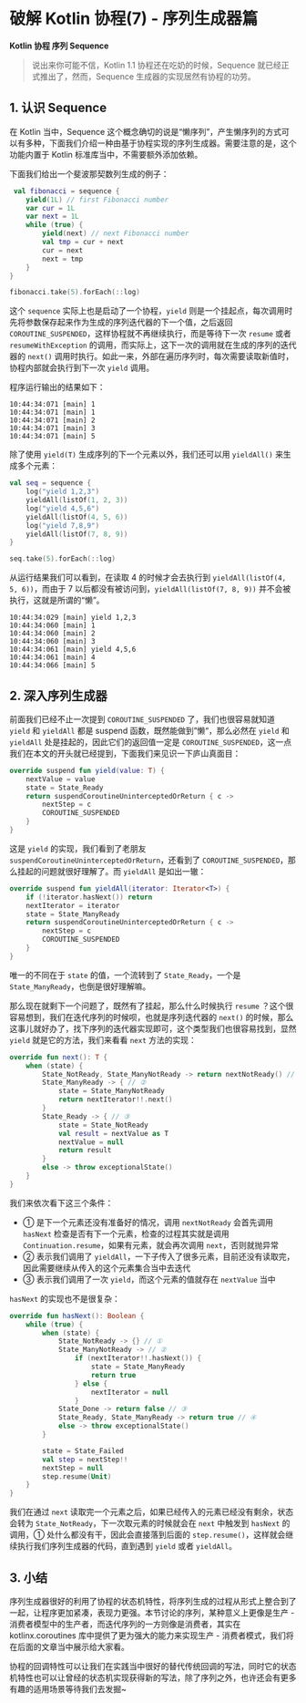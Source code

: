 # 破解 Kotlin 协程(7) - 序列生成器篇 

**Kotlin 协程 序列 Sequence**

> 说出来你可能不信，Kotlin 1.1 协程还在吃奶的时候，Sequence 就已经正式推出了，然而，Sequence 生成器的实现居然有协程的功劳。

## 1. 认识 Sequence

在 Kotlin 当中，Sequence 这个概念确切的说是“懒序列”，产生懒序列的方式可以有多种，下面我们介绍一种由基于协程实现的序列生成器。需要注意的是，这个功能内置于 Kotlin 标准库当中，不需要额外添加依赖。

下面我们给出一个斐波那契数列生成的例子：

```kotlin
 val fibonacci = sequence {
    yield(1L) // first Fibonacci number
    var cur = 1L
    var next = 1L
    while (true) {
        yield(next) // next Fibonacci number
        val tmp = cur + next
        cur = next
        next = tmp
    }
}

fibonacci.take(5).forEach(::log)
```

这个 `sequence` 实际上也是启动了一个协程，`yield` 则是一个挂起点，每次调用时先将参数保存起来作为生成的序列迭代器的下一个值，之后返回 `COROUTINE_SUSPENDED`，这样协程就不再继续执行，而是等待下一次 `resume` 或者 `resumeWithException` 的调用，而实际上，这下一次的调用就在生成的序列的迭代器的 `next()` 调用时执行。如此一来，外部在遍历序列时，每次需要读取新值时，协程内部就会执行到下一次 `yield` 调用。

程序运行输出的结果如下：

```
10:44:34:071 [main] 1
10:44:34:071 [main] 1
10:44:34:071 [main] 2
10:44:34:071 [main] 3
10:44:34:071 [main] 5
```

除了使用 `yield(T)` 生成序列的下一个元素以外，我们还可以用 `yieldAll()` 来生成多个元素：

```kotlin
val seq = sequence {
    log("yield 1,2,3")
    yieldAll(listOf(1, 2, 3))
    log("yield 4,5,6")
    yieldAll(listOf(4, 5, 6))
    log("yield 7,8,9")
    yieldAll(listOf(7, 8, 9))
}

seq.take(5).forEach(::log)
```

从运行结果我们可以看到，在读取 4 的时候才会去执行到 `yieldAll(listOf(4, 5, 6))`，而由于 7 以后都没有被访问到，`yieldAll(listOf(7, 8, 9))` 并不会被执行，这就是所谓的“懒”。

```
10:44:34:029 [main] yield 1,2,3
10:44:34:060 [main] 1
10:44:34:060 [main] 2
10:44:34:060 [main] 3
10:44:34:061 [main] yield 4,5,6
10:44:34:061 [main] 4
10:44:34:066 [main] 5
```

## 2. 深入序列生成器

前面我们已经不止一次提到 `COROUTINE_SUSPENDED` 了，我们也很容易就知道 `yield` 和 `yieldAll` 都是 suspend 函数，既然能做到”懒“，那么必然在 `yield` 和 `yieldAll` 处是挂起的，因此它们的返回值一定是  `COROUTINE_SUSPENDED`，这一点我们在本文的开头就已经提到，下面我们来见识一下庐山真面目：

```kotlin
override suspend fun yield(value: T) {
    nextValue = value
    state = State_Ready
    return suspendCoroutineUninterceptedOrReturn { c ->
        nextStep = c
        COROUTINE_SUSPENDED
    }
}
```

这是 `yield` 的实现，我们看到了老朋友 `suspendCoroutineUninterceptedOrReturn`，还看到了 `COROUTINE_SUSPENDED`，那么挂起的问题就很好理解了。而 `yieldAll` 是如出一辙：

```kotlin
override suspend fun yieldAll(iterator: Iterator<T>) {
    if (!iterator.hasNext()) return
    nextIterator = iterator
    state = State_ManyReady
    return suspendCoroutineUninterceptedOrReturn { c ->
        nextStep = c
        COROUTINE_SUSPENDED
    }
}
```

唯一的不同在于 `state` 的值，一个流转到了 `State_Ready`，一个是 `State_ManyReady`，也倒是很好理解嘛。

那么现在就剩下一个问题了，既然有了挂起，那么什么时候执行 `resume` ？这个很容易想到，我们在迭代序列的时候呗，也就是序列迭代器的 `next()` 的时候，那么这事儿就好办了，找下序列的迭代器实现即可，这个类型我们也很容易找到，显然 `yield` 就是它的方法，我们来看看 `next` 方法的实现：

```kotlin
override fun next(): T {
    when (state) {
        State_NotReady, State_ManyNotReady -> return nextNotReady() // ①
        State_ManyReady -> { // ②
            state = State_ManyNotReady
            return nextIterator!!.next()
        }
        State_Ready -> { // ③
            state = State_NotReady
            val result = nextValue as T
            nextValue = null
            return result
        }
        else -> throw exceptionalState()
    }
}
```

我们来依次看下这三个条件：

* ① 是下一个元素还没有准备好的情况，调用 `nextNotReady` 会首先调用 `hasNext` 检查是否有下一个元素，检查的过程其实就是调用 `Continuation.resume`，如果有元素，就会再次调用 `next`，否则就抛异常
* ② 表示我们调用了 `yieldAll`，一下子传入了很多元素，目前还没有读取完，因此需要继续从传入的这个元素集合当中去迭代
* ③ 表示我们调用了一次 `yield`，而这个元素的值就存在 `nextValue` 当中

`hasNext` 的实现也不是很复杂：

```kotlin
override fun hasNext(): Boolean {
    while (true) {
        when (state) {
            State_NotReady -> {} // ①
            State_ManyNotReady -> // ②
                if (nextIterator!!.hasNext()) {
                    state = State_ManyReady
                    return true
                } else {
                    nextIterator = null
                }
            State_Done -> return false // ③
            State_Ready, State_ManyReady -> return true // ④
            else -> throw exceptionalState()
        }

        state = State_Failed
        val step = nextStep!!
        nextStep = null
        step.resume(Unit)
    }
}
```

我们在通过 `next` 读取完一个元素之后，如果已经传入的元素已经没有剩余，状态会转为 `State_NotReady`，下一次取元素的时候就会在 `next` 中触发到 `hasNext` 的调用，① 处什么都没有干，因此会直接落到后面的 `step.resume()`，这样就会继续执行我们序列生成器的代码，直到遇到 `yield` 或者 `yieldAll`。

## 3. 小结

序列生成器很好的利用了协程的状态机特性，将序列生成的过程从形式上整合到了一起，让程序更加紧凑，表现力更强。本节讨论的序列，某种意义上更像是生产 - 消费者模型中的生产者，而迭代序列的一方则像是消费者，其实在 kotlinx.coroutines 库中提供了更为强大的能力来实现生产 - 消费者模式，我们将在后面的文章当中展示给大家看。

协程的回调特性可以让我们在实践当中很好的替代传统回调的写法，同时它的状态机特性也可以让曾经的状态机实现获得新的写法，除了序列之外，也许还会有更多有趣的适用场景等待我们去发掘~



